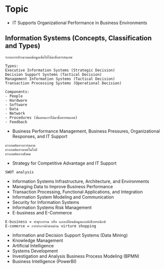 # Topic

- IT Supports Organizational Performance in Business Environments

## Information Systems (Concepts, Classification and Types)

```text
ระบบการประมวลผลข้อมูลเพื่อให้ได้มาซึ่งสารสนเทศ

Types:
Executive Information Systems (Strategic Decision)
Decision Support Systems (Tactical Decision)
Management Information Systems (Tactical Decision)
Transaction Processing Systems (Operational Decision)

Components:
- People
- Hardware
- Software
- Data
- Network
- Procedures (ขั้นตอนการได้มาซึ่งสารสนเทศ)
- Feedback
```

- Business Performance Management, Business Pressures, Organizational Responses, and IT Support

```text
แรงกดดันทางการตลาด
แรงกดดันทางเทคโนโลยี
แรงกดดันทางสังคม
```

- Strategy for Competitive Advantage and IT Support

```text
SWOT analysis
```

- Information Systems Infrastructure, Architecture, and Environments
- Managing Data to Improve Business Performance
- Transaction Processing, Functional Applications, and Integration
- Information System Modeling and Communication
- Security for Information Systems
- Information Systems Risk Management
- E-business and E-Commerce

```text
E-business = ทำธุระกรรม หรือ แลกเปลี่ยนข้อมูลแบบอิเล็กทรอนิกซ์
E-comerce = การทำการค้าขายผ่าน virture shopping
```

- Information and Decision Support Systems (Data Mining)
- Knowledge Management
- Artificial Intelligence
- Systems Development
- Investigation and Analysis Business Process Modeling (BPMN)
- Business Intelligence (PowerBI)

